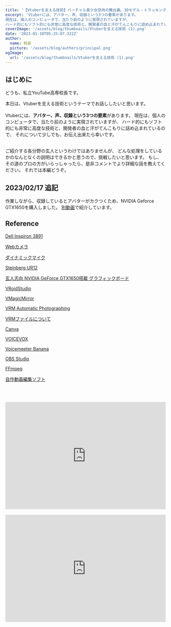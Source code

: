 ```yaml
---
title: '【Vtuberを支える技術】バーチャル美少女受肉の舞台裏。3Dモデル・トラッキング・音声合成'
excerpt: 'Vtuberには、アバター、声、収録という3つの要素があります。
現在は、個人のコンピュータで、当たり前のように実現されていますが、
ハード的にもソフト的にも非常に高度な技術と、開発者の血と汗がてんこもりに詰め込まれています。'
coverImage: '/assets/blog/thumbnails/Vtuberを支える技術 (1).png'
date: '2023-01-10T05:35:07.322Z'
author:
  name: 校長
  picture: '/assets/blog/authors/principal.png'
ogImage:
  url: '/assets/blog/thumbnails/Vtuberを支える技術 (1).png'
---
```

## はじめに
どうも、私立YouTube高専校長です。

本日は、Vtuberを支える技術というテーマでお話ししたいと思います。
<br/><br/>
Vtuberには、**アバター、声、収録という3つの要素**があります。
現在は、個人のコンピュータで、当たり前のように実現されていますが、
ハード的にもソフト的にも非常に高度な技術と、開発者の血と汗がてんこもりに詰め込まれているので、
それについて少しでも、お伝え出来たら幸いです。
<br/><br/>

ご紹介する各分野の玄人というわけではありませんが、
どんな処理をしているかのなんとなくの説明はできるかと思うので、挑戦したいと思います。
もし、その道のプロの方がいらっしゃったら、是非コメントでより詳細な話を教えてください。
それでは本編どうぞ。

## 2023/02/17 追記
作業しながら、収録しているとアバターがカクつくため、NVIDIA Geforce GTX1650を購入しました。
[別動画](http://youtube-kosen.com/posts/20230216)で紹介しています。

## Reference

[Dell Inspiron 3891​](https://www.dell.com/ja-jp/shop/%E3%83%87%E3%83%AB%E3%81%AE%E3%83%87%E3%82%B9%E3%82%AF%E3%83%88%E3%83%83%E3%83%97%E3%82%B3%E3%83%B3%E3%83%94%E3%83%A5%E3%83%BC%E3%82%BF/inspiron%E3%82%B3%E3%83%B3%E3%83%91%E3%82%AF%E3%83%88-%E3%83%87%E3%82%B9%E3%82%AF%E3%83%88%E3%83%83%E3%83%97/spd/inspiron-3891-desktop)

[Webカメラ](https://www.amazon.co.jp/Tinzzi%E3%82%A6%E3%82%A7%E3%83%96%E3%82%AB%E3%83%A1%E3%83%A9-%E3%83%87%E3%83%A5%E3%82%A2%E3%83%AB%E3%83%9E%E3%82%A4%E3%82%AF%E5%86%85%E8%94%B5-%E3%82%AA%E3%83%BC%E3%83%88%E3%83%95%E3%82%A9%E3%83%BC%E3%82%AB%E3%82%B9-%E7%9B%97%E6%92%AE%E9%98%B2%E6%AD%A2%E3%82%AB%E3%83%90%E3%83%BC%E4%BB%98%E3%81%8D-1%E5%B9%B4%E3%83%A1%E3%83%BC%E3%82%AB%E3%83%BC%E4%BF%9D%E8%A8%BC/dp/B08DKLKX5H)

[ダイナミックマイク](https://www.amazon.co.jp/gp/product/B000CZ0R42/ref=ppx_yo_dt_b_asin_title_o00_s00?ie=UTF8&psc=1)

[Steinberg UR12​](https://www.amazon.co.jp/dp/B0B34Q23FG?psc=1&ref=ppx_yo2ov_dt_b_product_details)

[玄人志向 NVIDIA GeForce GTX1650搭載 グラフィックボード](https://www.amazon.co.jp/gp/product/B08PBP1F6Y/ref=ppx_yo_dt_b_asin_title_o01_s00?ie=UTF8&psc=1)

[VRoidStudio](https://vroid.com/en/studio)

[VMagicMirror](https://github.com/malaybaku/VMagicMirror)

[VRM Automatic Photographing​](https://booth.pm/ja/items/2223918)

[VRMファイルについて](https://vrm.dev/vrm/index.html)

[Canva](https://www.canva.com/)

[VOICEVOX](https://github.com/VOICEVOX/voicevox/blob/main/docs/%E5%85%A8%E4%BD%93%E6%A7%8B%E6%88%90.md)

[Voicemeeter Banana](https://vb-audio.com/Voicemeeter/banana.htm)

[OBS Studio](https://obsproject.com/)

[FFmpeg](https://github.com/FFmpeg/FFmpeg)

[自作動画編集ソフト](https://github.com/YouTubeKosen/join_videos)

<br/><br/>
<div style="position: relative; height:0px; width: 100%; padding-top: 66.6666%;">
  <iframe src="https://onedrive.live.com/embed?resid=BE72E3BA9ED96E94%211224&amp;authkey=!ANR_L1hpmsrjrMM&amp;em=2&amp;wdAr=1.7777777777777777" width="560px" height="315px" frameborder="0" style="position: absolute; top: 0; left: 0; width: 100%; height: 100%;" >これは、<a target="_blank" href="https://office.com/webapps">Office</a> の機能を利用した、<a target="_blank" href="https://office.com">Microsoft Office</a> の埋め込み型のプレゼンテーションです。</iframe>
</div>
<br/>
<div style="position: relative; height:0px; width: 100%; padding-top: 66.6666%;">
  <iframe width="560" height="315" src="https://www.youtube.com/embed/-P9MFXpIm-Q?enablejsapi=1" title="YouTube video player" frameborder="0" style="position: absolute; top: 0; left: 0; width: 100%; height: 100%;" allow="accelerometer; autoplay; clipboard-write; encrypted-media; gyroscope; picture-in-picture; web-share" allowfullscreen></iframe>
</div>